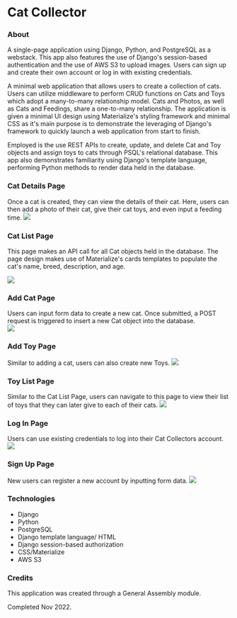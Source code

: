 # Cat Collector

### About 
A single-page application using Django, Python, and PostgreSQL as a webstack. This app also features the use of Django's session-based authentication and the use of AWS S3 to upload images. Users can sign up and create their own account or log in with existing credentials. 

A minimal web application that allows users to create a collection of cats. Users can utilize middleware to perform CRUD functions on Cats and Toys which adopt a many-to-many relationship model. Cats and Photos, as well as Cats and Feedings, share a one-to-many relationship. The application is given a minimal UI design using Materialize's styling framework and minimal CSS as it's main purpose is to demonstrate the leveraging of Django's framework to quickly launch a web application from start to finish. 

Employed is the use REST APIs to create, update, and delete Cat and Toy objects and assign toys to cats through PSQL's relational database. This app also demonstrates familiarity using Django's template language, performing Python methods to render data held in the database. 

### Cat Details Page 
Once a cat is created, they can view the details of their cat. Here, users can then add a photo of their cat, give their cat toys, and even input a feeding time. 
<img src="https://i.imgur.com/l5pJBnw.png">

### Cat List Page 
This page makes an API call for all Cat objects held in the database. The page design makes use of Materialize's cards templates to populate the cat's name, breed, description, and age. 

<img src="https://i.imgur.com/XRVS4RA.png">

### Add Cat Page 
Users can input form data to create a new cat. Once submitted, a POST request is triggered to insert a new Cat object into the database.  
<img src="https://i.imgur.com/spQFg8q.png">

### Add Toy Page 
Similar to adding a cat, users can also create new Toys. 
<img src="https://i.imgur.com/qPfTLYo.png">


### Toy List Page 
Similar to the Cat List Page, users can navigate to this page to view their list of toys that they can later give to each of their cats. 
<img src="https://i.imgur.com/IILOYjv.png">

### Log In Page 
Users can use existing credentials to log into their Cat Collectors account. 
<img src="https://i.imgur.com/wx7QL4c.png">

### Sign Up Page 
New users can register a new account by inputting form data. 
<img src="https://i.imgur.com/wVtGorO.png">

### Technologies
- Django
- Python
- PostgreSQL 
- Django template language/ HTML
- Django session-based authorization 
- CSS/Materialize
- AWS S3

### Credits
This application was created through a General Assembly module.

Completed Nov 2022. 